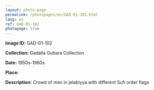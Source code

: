 ```yaml
---
layout: photo-page
permalink: /photopages/en/GAD-01-102.html
lang: en
ref: GAD-01-102
photopage: true
---
```


**Image ID:** GAD-01-102

**Collection:** Gadalla Gubara Collection

**Date:** 1950s-1960s

**Place:**

**Description:** Crowd of men in jelabiyya with different Sufi order flags
